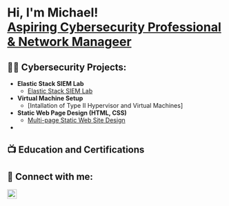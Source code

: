 <h1>Hi, I'm Michael! <br/><a href="https://github.com/Mandrews267">Aspiring Cybersecurity Professional </a><a href="https://www.linkedin.com/in/michael-andrews-119622123">& Network Manageer</a>

<h2>👨‍💻 Cybersecurity Projects:</h2>

- <b>Elastic Stack SIEM Lab</b>
  - [Elastic Stack SIEM Lab](https://github.com/Mandrews267/ElasticSIEMLab)
- <b>Virtual Machine Setup</b>
  - [Intallation of Type II Hypervisor and Virtual Machines]<!-- add link to project material in Github -->
- <b>Static Web Page Design (HTML, CSS)</b>
  - [Multi-page Static Web Site Design](https://github.com/joshmadakor1/4chan-Image-Analysis-Middleware-C964) 
- <!--<b>PowerShell</b> -->
<!--   - [Windows EventLog: Failed RDP Logins Source IP to full GeoData Conversion](https://github.com/joshmadakor1/Sentinel-Lab) -->
<!--   - [JWipe (Disk Wiping Utility)](https://github.com/joshmadakor1/Jwipe.PowerShell) -->
<!--   - [Active Directory Bulk User Creation](https://github.com/joshmadakor1/AD_PS) -->
<!--   - [FIM (File Integrity Monitor)](https://github.com/joshmadakor1/PowerShell-Integrity-FIM) -->
<!-- - <b>C# (.NET Desktop Applications)</b> -->
<!--   - [Ransomware Proof of Concept (Encrypter)](https://github.com/joshmadakor1/EncrypterPOC) -->
<!--   - [Ransomware Proof of Concept (Decrypter)](https://github.com/joshmadakor1/DecrypterPOC) -->
<!--   - [Keylogger with Email Capability](https://github.com/joshmadakor1/Key-Logger-With-Email) -->
<!-- - <b>Python</b> -->
<!--   - [Package Delivery Application (Datastructures and Algorithms Demo)](https://github.com/joshmadakor1/Package-Delivery-Pathfinding-Algorithm) -->

<h2>📺 Education and Certifications</h2>

<!-- - [How to get into Cybersecurity Starting From Zero](https://www.youtube.com/watch?v=a83ASGn_V_s) -->
<!-- - [A Day in the Life of a Cybersecurity Anayst](https://www.youtube.com/watch?v=uHy3oM7NnoU) -->
<!-- - [How to Create a KeyLogger (C#)](https://www.youtube.com/watch?v=N-L9hklSlNk) -->
<!-- - [Ransomware Demonstration (C#)](https://www.youtube.com/watch?v=OfvdQeh79s0) -->
<!-- - [Is WGU Legit?](https://www.youtube.com/watch?v=E2MwRWxDBkA) -->

<h2> 🤳 Connect with me:</h2>


[<img align="left" alt="MichaelAndrews | LinkedIn" width="22px" src="https://cdn.jsdelivr.net/npm/simple-icons@v3/icons/linkedin.svg" />][linkedin]

[linkedin]: https://www.linkedin.com/in/michael-andrews-119622123
<!--
**joshmadakor1/joshmadakor1** is a ✨ _special_ ✨ repository because its `README.md` (this file) appears on your GitHub profile.

Here are some ideas to get you started:

- 🔭 I’m currently working on ...
- 🌱 I’m currently learning ...
- 👯 I’m looking to collaborate on ...
- 🤔 I’m looking for help with ...
- 💬 Ask me about ...
- 📫 How to reach me: ...
- 😄 Pronouns: ...
- ⚡ Fun fact: ...
-->
